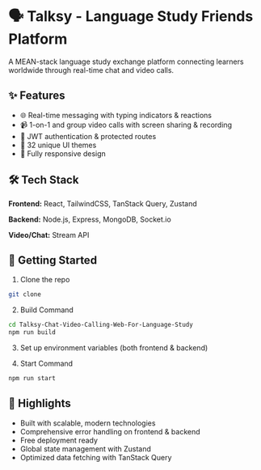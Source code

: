 # 🗣️ Talksy - Language Study Friends Platform

A MEAN-stack language study exchange platform connecting learners worldwide through real-time chat and video calls.

## ✨ Features

* 🌐 Real-time messaging with typing indicators & reactions
* 📹 1-on-1 and group video calls with screen sharing & recording
* 🔐 JWT authentication & protected routes
* 🎨 32 unique UI themes
* 📱 Fully responsive design

## 🛠️ Tech Stack

**Frontend:** React, TailwindCSS, TanStack Query, Zustand

**Backend:** Node.js, Express, MongoDB, Socket.io

**Video/Chat:** Stream API

## 🚀 Getting Started

1. Clone the repo
```bash
git clone 
```

2. Build Command
```bash
cd Talksy-Chat-Video-Calling-Web-For-Language-Study
npm run build
```

3. Set up environment variables (both frontend & backend)

4. Start Command
```bash
npm run start
```

## 🌟 Highlights

- Built with scalable, modern technologies
- Comprehensive error handling on frontend & backend
- Free deployment ready
- Global state management with Zustand
- Optimized data fetching with TanStack Query

